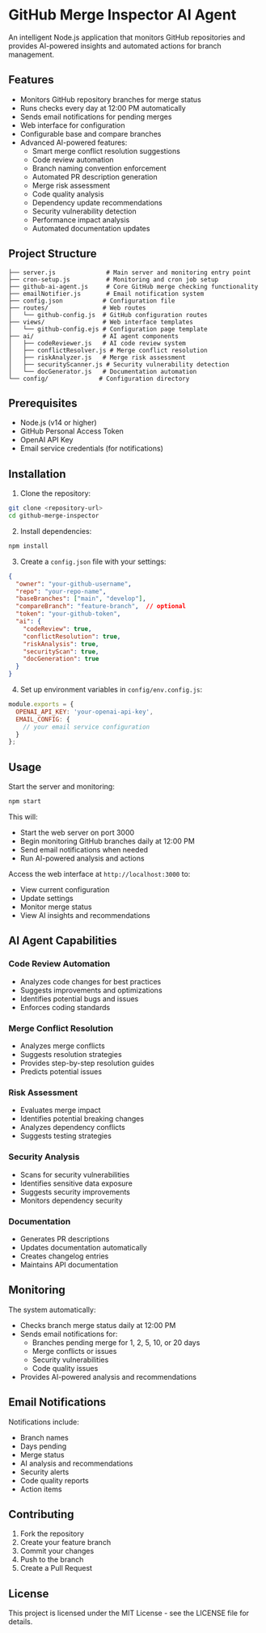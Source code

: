 # GitHub Merge Inspector AI Agent

An intelligent Node.js application that monitors GitHub repositories and provides AI-powered insights and automated actions for branch management.

## Features

- Monitors GitHub repository branches for merge status
- Runs checks every day at 12:00 PM automatically
- Sends email notifications for pending merges
- Web interface for configuration
- Configurable base and compare branches
- Advanced AI-powered features:
  - Smart merge conflict resolution suggestions
  - Code review automation
  - Branch naming convention enforcement
  - Automated PR description generation
  - Merge risk assessment
  - Code quality analysis
  - Dependency update recommendations
  - Security vulnerability detection
  - Performance impact analysis
  - Automated documentation updates

## Project Structure

```
├── server.js              # Main server and monitoring entry point
├── cron-setup.js          # Monitoring and cron job setup
├── github-ai-agent.js     # Core GitHub merge checking functionality
├── emailNotifier.js       # Email notification system
├── config.json           # Configuration file
├── routes/               # Web routes
│   └── github-config.js  # GitHub configuration routes
├── views/                # Web interface templates
│   └── github-config.ejs # Configuration page template
├── ai/                   # AI agent components
│   ├── codeReviewer.js   # AI code review system
│   ├── conflictResolver.js # Merge conflict resolution
│   ├── riskAnalyzer.js   # Merge risk assessment
│   ├── securityScanner.js # Security vulnerability detection
│   └── docGenerator.js   # Documentation automation
└── config/              # Configuration directory
```

## Prerequisites

- Node.js (v14 or higher)
- GitHub Personal Access Token
- OpenAI API Key
- Email service credentials (for notifications)

## Installation

1. Clone the repository:
```bash
git clone <repository-url>
cd github-merge-inspector
```

2. Install dependencies:
```bash
npm install
```

3. Create a `config.json` file with your settings:
```json
{
  "owner": "your-github-username",
  "repo": "your-repo-name",
  "baseBranches": ["main", "develop"],
  "compareBranch": "feature-branch",  // optional
  "token": "your-github-token",
  "ai": {
    "codeReview": true,
    "conflictResolution": true,
    "riskAnalysis": true,
    "securityScan": true,
    "docGeneration": true
  }
}
```

4. Set up environment variables in `config/env.config.js`:
```javascript
module.exports = {
  OPENAI_API_KEY: 'your-openai-api-key',
  EMAIL_CONFIG: {
    // your email service configuration
  }
};
```

## Usage

Start the server and monitoring:
```bash
npm start
```

This will:
- Start the web server on port 3000
- Begin monitoring GitHub branches daily at 12:00 PM
- Send email notifications when needed
- Run AI-powered analysis and actions

Access the web interface at `http://localhost:3000` to:
- View current configuration
- Update settings
- Monitor merge status
- View AI insights and recommendations

## AI Agent Capabilities

### Code Review Automation
- Analyzes code changes for best practices
- Suggests improvements and optimizations
- Identifies potential bugs and issues
- Enforces coding standards

### Merge Conflict Resolution
- Analyzes merge conflicts
- Suggests resolution strategies
- Provides step-by-step resolution guides
- Predicts potential issues

### Risk Assessment
- Evaluates merge impact
- Identifies potential breaking changes
- Analyzes dependency conflicts
- Suggests testing strategies

### Security Analysis
- Scans for security vulnerabilities
- Identifies sensitive data exposure
- Suggests security improvements
- Monitors dependency security

### Documentation
- Generates PR descriptions
- Updates documentation automatically
- Creates changelog entries
- Maintains API documentation

## Monitoring

The system automatically:
- Checks branch merge status daily at 12:00 PM
- Sends email notifications for:
  - Branches pending merge for 1, 2, 5, 10, or 20 days
  - Merge conflicts or issues
  - Security vulnerabilities
  - Code quality issues
- Provides AI-powered analysis and recommendations

## Email Notifications

Notifications include:
- Branch names
- Days pending
- Merge status
- AI analysis and recommendations
- Security alerts
- Code quality reports
- Action items

## Contributing

1. Fork the repository
2. Create your feature branch
3. Commit your changes
4. Push to the branch
5. Create a Pull Request

## License

This project is licensed under the MIT License - see the LICENSE file for details. 